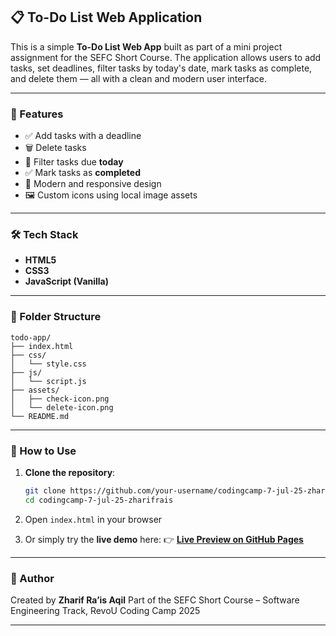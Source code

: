 ## 📋 To-Do List Web Application

This is a simple **To-Do List Web App** built as part of a mini project assignment for the SEFC Short Course. The application allows users to add tasks, set deadlines, filter tasks by today's date, mark tasks as complete, and delete them — all with a clean and modern user interface.

---

### 🚀 Features

* ✅ Add tasks with a deadline
* 🗑️ Delete tasks
* 📆 Filter tasks due **today**
* ✅ Mark tasks as **completed**
* 🎨 Modern and responsive design
* 🖼️ Custom icons using local image assets

---

### 🛠️ Tech Stack

* **HTML5**
* **CSS3**
* **JavaScript (Vanilla)**

---

### 📁 Folder Structure

```
todo-app/
├── index.html
├── css/
│   └── style.css
├── js/
│   └── script.js
├── assets/
│   ├── check-icon.png
│   └── delete-icon.png
└── README.md
```

---

### 🔧 How to Use

1. **Clone the repository**:

   ```bash
   git clone https://github.com/your-username/codingcamp-7-jul-25-zharifrais.git
   cd codingcamp-7-jul-25-zharifrais
   ```

2. Open `index.html` in your browser

3. Or simply try the **live demo** here:
   👉 **[Live Preview on GitHub Pages](https://revou-coding-camp.github.io/codingcamp-7-jul-25-zharifrais/)**

---

### 📝 Author

Created by **Zharif Ra’is Aqil**
Part of the SEFC Short Course – Software Engineering Track, RevoU Coding Camp 2025

---
